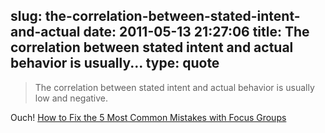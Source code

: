 slug: the-correlation-between-stated-intent-and-actual
date: 2011-05-13 21:27:06
title: The correlation between stated intent and actual behavior is usually...
type: quote
---

> The correlation between stated intent and actual behavior is usually low and negative.

Ouch! [How to Fix the 5 Most Common Mistakes with Focus Groups](http://uxmag.com/design/how-to-fix-the-5-most-common-mistakes-with-focus-groups?utm_source=feedburner&utm_medium=feed&utm_campaign=Feed%3A+UXM+%28UX+Magazine%29)
